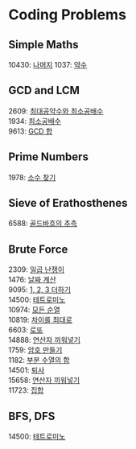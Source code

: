 # Coding Problems

## Simple Maths
10430: [나머지](https://www.acmicpc.net/problem/10430)
1037: [약수](https://www.acmicpc.net/problem/1037)

## GCD and LCM
2609: [최대공약수와 최소공배수](https://www.acmicpc.net/problem/2609)  
1934: [최소공배수](https://www.acmicpc.net/problem/1934)  
9613: [GCD 합](https://www.acmicpc.net/problem/9613)  

## Prime Numbers
1978: [소수 찾기](https://www.acmicpc.net/problem/1978)

## Sieve of Erathosthenes
6588: [골드바흐의 추측](https://www.acmicpc.net/problem/6588)

## Brute Force
2309: [일곱 난쟁이](https://www.acmicpc.net/problem/2309)  
1476: [날짜 계산](https://www.acmicpc.net/problem/1476)  
9095: [1, 2, 3 더하기](https://www.acmicpc.net/problem/9095)  
14500: [테트로미노](https://www.acmicpc.net/problem/14500)  
10974: [모든 순열](https://www.acmicpc.net/problem/10974)  
10819: [차이를 최대로](https://www.acmicpc.net/problem/10819)  
6603: [로또](https://www.acmicpc.net/problem/6603)  
14888: [연산자 끼워넣기](https://www.acmicpc.net/problem/14888)  
1759: [암호 만들기](https://www.acmicpc.net/problem/1759)  
1182: [부분 수열의 합](https://www.acmicpc.net/problem/1182)  
14501: [퇴사](https://www.acmicpc.net/problem/14501)  
15658: [연산자 끼워넣기](https://www.acmicpc.net/problem/15658)  
11723: [집합](https://www.acmicpc.net/problem/11723)  

## BFS, DFS
14500: [테트로미노](https://www.acmicpc.net/problem/14500)

